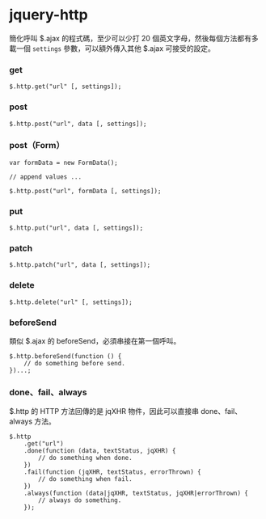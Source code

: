 ﻿# jquery-http

簡化呼叫 $.ajax 的程式碼，至少可以少打 20 個英文字母，然後每個方法都有多載一個 `settings` 參數，可以額外傳入其他 $.ajax 可接受的設定。

### get

    $.http.get("url" [, settings]);

### post

    $.http.post("url", data [, settings]);

### post（Form）

    var formData = new FormData();
    
    // append values ...
    
    $.http.post("url", formData [, settings]);

### put

    $.http.put("url", data [, settings]);

### patch

    $.http.patch("url", data [, settings]);

### delete

    $.http.delete("url" [, settings]);

### beforeSend

類似 $.ajax 的 beforeSend，必須串接在第一個呼叫。

    $.http.beforeSend(function () {
        // do something before send.
    })...;

### done、fail、always

$.http 的 HTTP 方法回傳的是 jqXHR 物件，因此可以直接串 done、fail、always 方法。

    $.http
        .get("url")
        .done(function (data, textStatus, jqXHR) {
            // do something when done.
        })
        .fail(function (jqXHR, textStatus, errorThrown) {
            // do something when fail.
        })
        .always(function (data|jqXHR, textStatus, jqXHR|errorThrown) {
            // always do something.
        });
